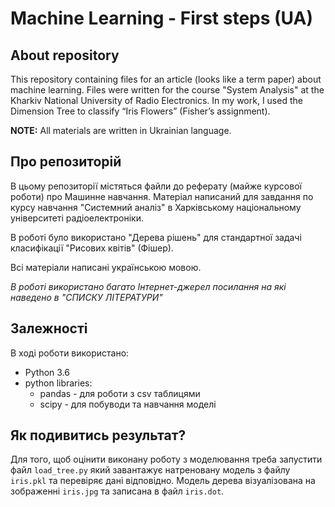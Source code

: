 # Machine Learning - First steps (UA)

## About repository


This repository containing files for an article (looks like a term paper) about machine learning. Files were written for the course "System Analysis" at the Kharkiv National University of Radio Electronics.
In my work, I used the Dimension Tree to classify “Iris Flowers” (Fisher’s assignment).

**NOTE:** All materials are written in Ukrainian language.

## Про репозиторій

В цьому репозиторії містяться файли до реферату (майже курсової роботи) про Машинне навчання. Матеріал написаний для завдання по курсу навчання "Системний аналіз" в Харківському національному університеті радіоелектроніки.

В роботі було використано "Дерева рішень" для стандартної задачі класифікації "Рисових квітів" (Фішер).

Всі матеріали написані українською мовою.

_В роботі використано багато Інтернет-джерел посилання на які наведено в "СПИСКУ ЛІТЕРАТУРИ"_

## Залежності

В ході роботи використано:
 - Python 3.6
 - python libraries:
   - pandas - для роботи з csv таблицями
   - scipy - для побуводи та навчання моделі

## Як подивитись результат?

Для того, щоб оцінити виконану роботу з моделювання треба запустити файл `load_tree.py` який завантажує натреновану модель з файлу `iris.pkl` та перевіряє дані відповідно.
Модель дерева візуалізована на зображенні `iris.jpg` та записана в файл `iris.dot`.
